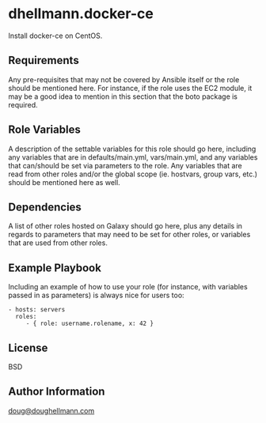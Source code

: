 dhellmann.docker-ce
===================

Install docker-ce on CentOS.

Requirements
------------

Any pre-requisites that may not be covered by Ansible itself or the
role should be mentioned here. For instance, if the role uses the EC2
module, it may be a good idea to mention in this section that the boto
package is required.

Role Variables
--------------

A description of the settable variables for this role should go here,
including any variables that are in defaults/main.yml, vars/main.yml,
and any variables that can/should be set via parameters to the
role. Any variables that are read from other roles and/or the global
scope (ie. hostvars, group vars, etc.) should be mentioned here as
well.

Dependencies
------------

A list of other roles hosted on Galaxy should go here, plus any
details in regards to parameters that may need to be set for other
roles, or variables that are used from other roles.

Example Playbook
----------------

Including an example of how to use your role (for instance, with variables passed in as parameters) is always nice for users too:

    - hosts: servers
      roles:
         - { role: username.rolename, x: 42 }

License
-------

BSD

Author Information
------------------

doug@doughellmann.com
